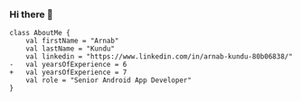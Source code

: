 ### Hi there 👋

```
class AboutMe {
    val firstName = "Arnab"
    val lastName = "Kundu"
    val linkedin = "https://www.linkedin.com/in/arnab-kundu-80b06838/"
-   val yearsOfExperience = 6
+   val yearsOfExperience = 7
    val role = "Senior Android App Developer"
}
```
<!--
**arnab-kundu/arnab-kundu** is a ✨ _special_ ✨ repository because its `README.md` (this file) appears on your GitHub profile.

Here are some ideas to get you started:

- 🔭 I’m currently working on ...
- 🌱 I’m currently learning ...
- 👯 I’m looking to collaborate on ...
- 🤔 I’m looking for help with ...
- 💬 Ask me about ...
- 📫 How to reach me: ...
- 😄 Pronouns: ...
- ⚡ Fun fact: ...
-->

